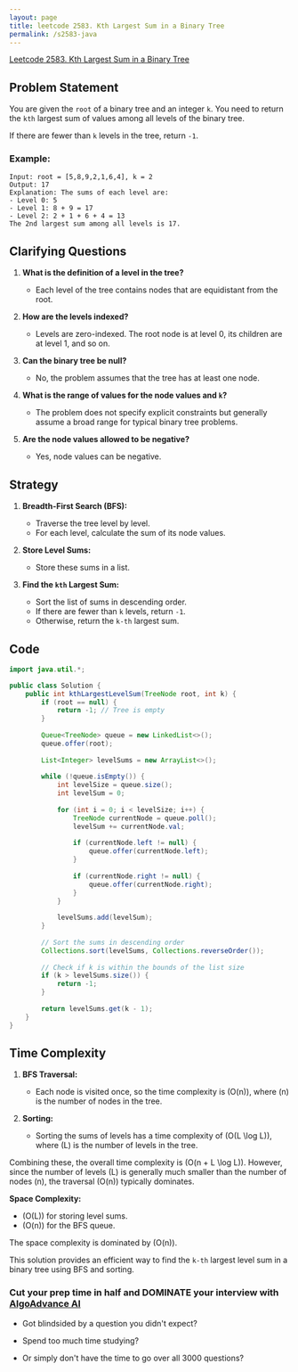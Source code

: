 ```yaml
---
layout: page
title: leetcode 2583. Kth Largest Sum in a Binary Tree
permalink: /s2583-java
---
```

[Leetcode 2583. Kth Largest Sum in a Binary Tree](https://algoadvance.github.io/algoadvance/l2583)
## Problem Statement

You are given the `root` of a binary tree and an integer `k`. You need to return the `kth` largest sum of values among all levels of the binary tree. 

If there are fewer than `k` levels in the tree, return `-1`.

### Example:
```
Input: root = [5,8,9,2,1,6,4], k = 2
Output: 17
Explanation: The sums of each level are:
- Level 0: 5
- Level 1: 8 + 9 = 17
- Level 2: 2 + 1 + 6 + 4 = 13
The 2nd largest sum among all levels is 17.
```

## Clarifying Questions

1. **What is the definition of a level in the tree?**
   - Each level of the tree contains nodes that are equidistant from the root.
   
2. **How are the levels indexed?**
   - Levels are zero-indexed. The root node is at level 0, its children are at level 1, and so on.
   
3. **Can the binary tree be null?**
   - No, the problem assumes that the tree has at least one node.

4. **What is the range of values for the node values and `k`?**
   - The problem does not specify explicit constraints but generally assume a broad range for typical binary tree problems.
   
5. **Are the node values allowed to be negative?**
   - Yes, node values can be negative.

## Strategy

1. **Breadth-First Search (BFS):** 
   - Traverse the tree level by level.
   - For each level, calculate the sum of its node values.
  
2. **Store Level Sums:**
   - Store these sums in a list.

3. **Find the `kth` Largest Sum:**
   - Sort the list of sums in descending order.
   - If there are fewer than `k` levels, return `-1`.
   - Otherwise, return the `k-th` largest sum.

## Code

```java
import java.util.*;

public class Solution {
    public int kthLargestLevelSum(TreeNode root, int k) {
        if (root == null) {
            return -1; // Tree is empty
        }
        
        Queue<TreeNode> queue = new LinkedList<>();
        queue.offer(root);
        
        List<Integer> levelSums = new ArrayList<>();
        
        while (!queue.isEmpty()) {
            int levelSize = queue.size();
            int levelSum = 0;
            
            for (int i = 0; i < levelSize; i++) {
                TreeNode currentNode = queue.poll();
                levelSum += currentNode.val;
                
                if (currentNode.left != null) {
                    queue.offer(currentNode.left);
                }
                
                if (currentNode.right != null) {
                    queue.offer(currentNode.right);
                }
            }
            
            levelSums.add(levelSum);
        }
        
        // Sort the sums in descending order
        Collections.sort(levelSums, Collections.reverseOrder());
        
        // Check if k is within the bounds of the list size
        if (k > levelSums.size()) {
            return -1;
        }
        
        return levelSums.get(k - 1);
    }
}
```

## Time Complexity

1. **BFS Traversal:**
   - Each node is visited once, so the time complexity is \(O(n)\), where \(n\) is the number of nodes in the tree.
   
2. **Sorting:**
   - Sorting the sums of levels has a time complexity of \(O(L \log L)\), where \(L\) is the number of levels in the tree.
   
Combining these, the overall time complexity is \(O(n + L \log L)\). However, since the number of levels \(L\) is generally much smaller than the number of nodes \(n\), the traversal \(O(n)\) typically dominates.

**Space Complexity:**
- \(O(L)\) for storing level sums.
- \(O(n)\) for the BFS queue. 

The space complexity is dominated by \(O(n)\).

This solution provides an efficient way to find the `k-th` largest level sum in a binary tree using BFS and sorting.


### Cut your prep time in half and DOMINATE your interview with [AlgoAdvance AI](https://algoAdvance.com)

- Got blindsided by a question you didn't expect?

- Spend too much time studying?

- Or simply don't have the time to go over all 3000 questions?

